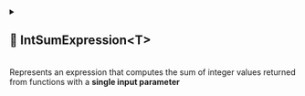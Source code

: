 
<details>
 <summary>
 <h2>🧩 IntSumExpression&lt;T&gt;</h2>
 <br> Represents an expression that computes the sum of integer values returned from functions with a <b>single input parameter</b>
 </summary>

<br>

```csharp
[Serializable]
public class IntSumExpression<T> : ExpressionBase<T, int>
```

- **Type Parameter:** `T` — The input parameter type of the functions.

---

### 🏗️ Constructors

#### `IntSumExpression(int)`

```csharp
public IntSumExpression(int capacity)
```

- **Description:** Initializes a new empty instance of the `IntSumExpression<T>` class.
- **Parameter:** `capacity` — Initial capacity for the internal function list. Default is `4`.

#### `IntSumExpression(Func<T, int>[])`

```csharp
public IntSumExpression(params Func<T, int>[] members)
```

- **Description:** Initializes the expression with an array of functions that take a `T` and return an integer.
- **Parameter:** `members` — Array of `Func<T, int>` delegates.

#### `IntSumExpression(IEnumerable<Func<T, int>>)`

```csharp
public IntSumExpression(IEnumerable<Func<T, int>> members)
```

- **Description:** Initializes the expression with a collection of functions that take a `T` and return an integer.
- **Parameter:** `members` — Enumerable collection of `Func<T, int>` delegates.

---

### ⚡ Events

#### `OnStateChanged`

```csharp
public event Action OnStateChanged;
```

- **Description:** Occurs when the state of the expression changes (e.g., when functions are added, removed, or the list
  is cleared).

#### `OnItemChanged`

```csharp
public event Action<int, Func<T, int>> OnItemChanged;
```

- **Description:** Occurs when an existing function in the expression is replaced or modified.

#### `OnItemInserted`

```csharp
public event Action<int, Func<T, int>> OnItemInserted;
```

- **Description:** Occurs when a new function is inserted into the expression at a specific position.

#### `OnItemDeleted`

```csharp
public event Action<int, Func<T, int>> OnItemDeleted;
```

- **Description:** Occurs when a function is removed from the expression.

---

### 🔑 Properties

#### `Count`

```csharp
public int Count { get; }
```

- **Description:** Gets the number of functions in the expression.
- **Returns:** `int` — The number of function members.

#### `IsReadOnly`

```csharp
public bool IsReadOnly { get; }
```

- **Description:** Indicates whether the list of functions can be modified.
- **Returns:** `false`.

---

### 🏷️ Indexers

#### `[int index]`

```csharp
public Func<T, int> this[int index] { get; set; }
```

- **Description:** Indexer to access a function at a specific position.
- **Parameter:** `index` — The position of the function.
- **Returns:** `Func<T, int>` — The function at the given index.

---

### 🏹 Methods

#### `Invoke(T)`

```csharp
public int Invoke(T arg)
```

- **Description:** Evaluates all function members of the expression with the provided argument and returns their sum.
- **Parameter:** `arg` — The input argument of type T.
- **Returns:** `int` — The computed sum.
- **Note:** Returns `0` if no functions are present.

#### `Add(Func<T, int>)`

```csharp
public void Add(Func<T, int> item)
```

- **Description:** Adds a function to the expression.
- **Parameter:** `item` — The function to add.

#### `AddRange(IEnumerable<Func<T, int>>)`

```csharp
public void AddRange(IEnumerable<Func<T, int>> items)
```

- **Description:** Adds multiple functions to the expression at once.
- **Parameter:** `items` — An enumerable collection of `Func<T, int>` delegates to add.
- **Throws:** `ArgumentNullException` if `items` is `null`.

#### `Clear()`

```csharp
public void Clear()
```

- **Description:** Removes all functions from the expression.

#### `Contains(Func<T, int>)`

```csharp
public bool Contains(Func<T, int> item)
```

- **Description:** Checks if the specified function exists in the expression.
- **Parameter:** `item` — The function to check.
- **Returns:** `bool` — `true` if the function exists, otherwise `false`.

#### `CopyTo(Func<T, int>[], int)`

```csharp
public void CopyTo(Func<T, int>[] array, int arrayIndex)
```

- **Description:** Copies all functions in the expression to the specified array starting at the given index.
- **Parameters:**
    - `array` — The destination array.
    - `arrayIndex` — The starting index in the array.

#### `IndexOf(Func<T, int>)`

```csharp
public int IndexOf(Func<T, int> item)
```

- **Description:** Returns the index of the specified function in the expression.
- **Parameter:** `item` — The function to locate.
- **Returns:** `int` — The index of the function, or `-1` if not found.

#### `Insert(int, Func<T, int>)`

```csharp
public void Insert(int index, Func<T, int> item)
```

- **Description:** Inserts a function at the specified index.
- **Parameters:**
    - `index` — The position at which to insert.
    - `item` — The function to insert.

#### `Remove(Func<T, int>)`

```csharp
public bool Remove(Func<T, int> item)
```

- **Description:** Removes the specified function from the expression.
- **Parameter:** `item` — The function to remove.
- **Returns:** `bool` — `true` if removed successfully, otherwise `false`.

#### `RemoveAt(int)`

```csharp
public void RemoveAt(int index)
```

- **Description:** Removes the function at the specified index.
- **Parameter:** `index` — The position of the function to remove.

#### `GetEnumerator()`

```csharp
public IEnumerator<Func<T, int>> GetEnumerator()
```

- **Description:** Returns an enumerator for iterating over all function members in the expression.
- **Returns:** `IEnumerator<Func<T, int>>` — Enumerator over the functions.

#### `Dispose()`

```csharp
public void Dispose()
```

- **Description:** Releases all resources used by the expression and clears its content.  
  Also unsubscribes all event handlers.
- **Effects:**
    - Clears the function list.
    - Sets `OnItemChanged`, `OnItemInserted`, `OnItemDeleted`, and `OnStateChanged` to `null`.

---

### 🗂 Example Usage

```csharp
var expression = new IntSumExpression<int>(
    x => x,
    x => x + 1
);
int result = expression.Invoke(3); // 3 + (3 + 1) = 7
```

</details>